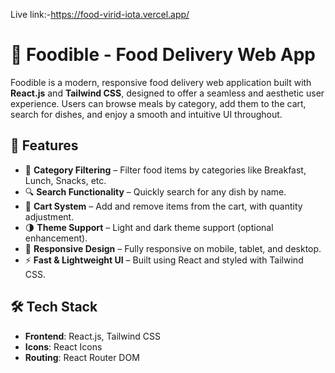 Live link:-https://food-virid-iota.vercel.app/


# 🍱 Foodible - Food Delivery Web App

Foodible is a modern, responsive food delivery web application built with **React.js** and **Tailwind CSS**, designed to offer a seamless and aesthetic user experience. Users can browse meals by category, add them to the cart, search for dishes, and enjoy a smooth and intuitive UI throughout.

## 🚀 Features

- 🍔 **Category Filtering** – Filter food items by categories like Breakfast, Lunch, Snacks, etc.
- 🔍 **Search Functionality** – Quickly search for any dish by name.
- 🛒 **Cart System** – Add and remove items from the cart, with quantity adjustment.
- 🌗 **Theme Support** – Light and dark theme support (optional enhancement).
- 📱 **Responsive Design** – Fully responsive on mobile, tablet, and desktop.
- ⚡ **Fast & Lightweight UI** – Built using React and styled with Tailwind CSS.


## 🛠️ Tech Stack

- **Frontend**: React.js, Tailwind CSS
- **Icons**: React Icons
- **Routing**: React Router DOM 


